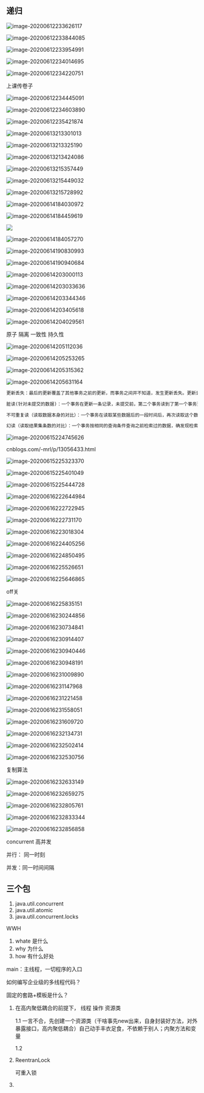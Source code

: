 





## 递归

![image-20200612233626117](../images/image-20200612233626117.png)

![image-20200612233844085](../images/image-20200612233844085.png)

![image-20200612233954991](../images/image-20200612233954991.png)

![image-20200612234014695](../images/image-20200612234014695.png)

![image-20200612234220751](../images/image-20200612234220751.png)

上课传卷子

![image-20200612234445091](../images/image-20200612234445091.png)

![image-20200612234603890](../images/image-20200612234603890.png)

![image-20200612235421874](../images/image-20200612235421874.png)

![image-20200613213301013](../images/image-20200613213301013.png)

![image-20200613213325190](../images/image-20200613213325190.png)

![image-20200613213424086](../images/image-20200613213424086.png)

![image-20200613215357449](../images/image-20200613215357449.png)

![image-20200613215449032](../images/image-20200613215449032.png)

![image-20200613215728992](../images/image-20200613215728992.png)

![image-20200614184030972](../images/image-20200614184030972.png)

![image-20200614184459619](../images/image-20200614184459619.png)

![](../images/image-20200614184046105.png)



![image-20200614184057270](../images/image-20200614184057270.png)

![image-20200614190830993](../images/image-20200614190830993.png)

![image-20200614190940684](../images/image-20200614190940684.png)

![image-20200614203000113](../images/image-20200614203000113.png)

![image-20200614203033636](../images/image-20200614203033636.png)

![image-20200614203344346](../images/image-20200614203344346.png)

![image-20200614203405618](../images/image-20200614203405618.png)

![image-20200614204029561](../images/image-20200614204029561.png)

原子 隔离  一致性  持久性

![image-20200614205112036](../images/image-20200614205112036.png)

![image-20200614205253265](../images/image-20200614205253265.png)

![image-20200614205315362](../images/image-20200614205315362.png)

![image-20200614205631164](../images/image-20200614205631164.png)

```tex
更新丢失：最后的更新覆盖了其他事务之前的更新，而事务之间并不知道，发生更新丢失。更新丢失，可以完全避免，应用对访问的数据加锁即可。 　　

脏读(针对未提交的数据)：一个事务在更新一条记录，未提交前，第二个事务读到了第一个事务更新后的记录，那么第二个事务就读到了脏数据，会产生对第一个未提交 数据的依赖。一旦第一个事务回滚，那么第二个事务读到的数据，将是错误的脏数据。 　　

不可重复读（读取数据本身的对比）：一个事务在读取某些数据后的一段时间后，再次读取这个数据，发现其读取出来的数据内容已经发生了改变，就是不可重复读。 　　

幻读（读取结果集条数的对比）：一个事务按相同的查询条件查询之前检索过的数据，确发现检索出来的结果集条数变多或者减少（由其他事务插入、删除的），类似产生幻觉。
```

![image-20200615224745626](../images/image-20200615224745626.png)

cnblogs.com/-mrl/p/13056433.html

![image-20200615225323370](../images/image-20200615225323370.png)

![image-20200615225401049](../images/image-20200615225401049.png)

![image-20200615225444728](../images/image-20200615225444728.png)

![image-20200616222644984](../images/image-20200616222644984.png)

![image-20200616222722945](../images/image-20200616222722945.png)

![image-20200616222731170](../images/image-20200616222731170.png)

![image-20200616223018304](../images/image-20200616223018304.png)

![image-20200616224405256](../images/image-20200616224405256.png)

![image-20200616224850495](../images/image-20200616224850495.png)

![image-20200616225526651](../images/image-20200616225526651.png)

![image-20200616225646865](../images/image-20200616225646865.png)

off关

![image-20200616225835151](../images/image-20200616225835151.png)

![image-20200616230244856](../images/image-20200616230244856.png)

![image-20200616230734841](../images/image-20200616230734841.png)

![image-20200616230914407](../images/image-20200616230914407.png)

![image-20200616230940446](../images/image-20200616230940446.png)

![image-20200616230948191](../images/image-20200616230948191.png)

![image-20200616231009890](../images/image-20200616231009890.png)

![image-20200616231147968](../images/image-20200616231147968.png)

![image-20200616231221458](../images/image-20200616231221458.png)

![image-20200616231558051](../images/image-20200616231558051.png)

![image-20200616231609720](../images/image-20200616231609720.png)

![image-20200616232134731](../images/image-20200616232134731.png)

![image-20200616232502414](../images/image-20200616232502414.png)

![image-20200616232530756](../images/image-20200616232530756.png)

复制算法

![image-20200616232633149](../images/image-20200616232633149.png)

![image-20200616232659275](../images/image-20200616232659275.png)

![image-20200616232805761](../images/image-20200616232805761.png)

![image-20200616232833344](../images/image-20200616232833344.png)

![image-20200616232856858](../images/image-20200616232856858.png)

concurrent 高并发

并行： 同一时刻

并发：同一时间间隔

## 三个包

1. java.util.concurrent
2. java.util.atomic
3. java.util.concurrent.locks

WWH

1. whate 是什么
2. why 为什么
3. how 有什么好处

main：主线程，一切程序的入口

如何编写企业级的多线程代码？

固定的套路+模板是什么？

1. 在高内聚低耦合的前提下， 线程  操作 资源类

   1.1 一言不合，先创建一个资源类（干啥事先new出来，自身封装好方法，对外暴露接口，高内聚低耦合）自己动手丰衣足食，不依赖于别人；内聚方法和变量

   1.2  

2. ReentranLock

   可重入锁

3. 

 




